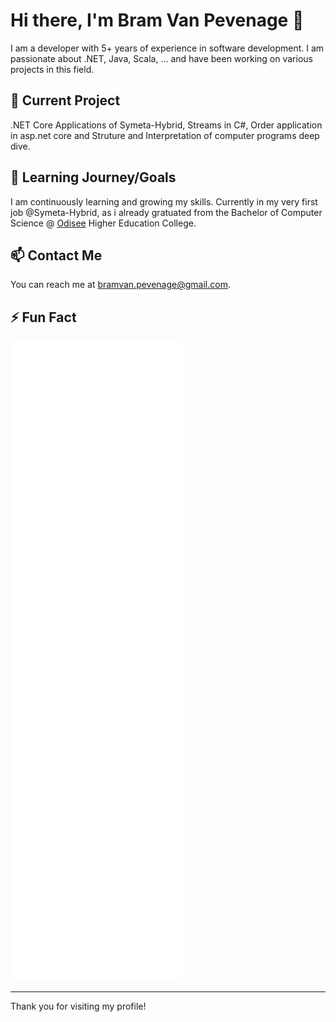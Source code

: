 # Hi there, I'm Bram Van Pevenage 👋

I am a developer with 5+ years of experience in software development. I am passionate about .NET, Java, Scala, ... and have been working on various projects in this field.

## 🔭 Current Project
.NET Core Applications of Symeta-Hybrid, Streams in C#, Order application in asp.net core and Struture and Interpretation of computer programs deep dive.

## 🌱 Learning Journey/Goals

I am continuously learning and growing my skills. Currently in my very first job @Symeta-Hybrid, as i already gratuated from the Bachelor of Computer Science @ [Odisee](https://www.odisee.be/en) Higher Education College.

## 📫 Contact Me

You can reach me at [bramvan.pevenage@gmail.com](bramvan.pevenage@gmail.com).

## ⚡ Fun Fact
![Metrics](https://github.com/BramVanPevenage/BramVanPevenage/blob/main/github-metrics-bram_van_pevenage.svg)

---


Thank you for visiting my profile!
